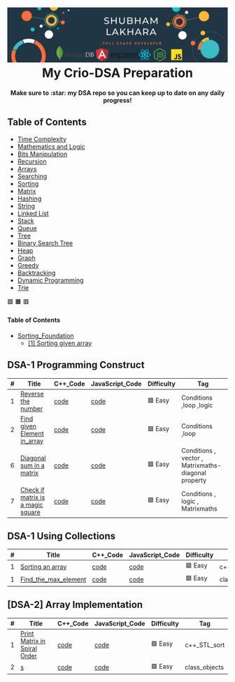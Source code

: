 <h1 align="center">
  <a name="logo"><img src="https://github.com/lakharashubham007/DSA-Prep/blob/main/Black%20Technology%20LinkedIn%20Banner.png?raw=true" alt="Complete DSA Preparation" width="750"></a>
  <br>
  My Crio-DSA Preparation 
</h1>
<h4 align="center">Make sure to :star: my DSA repo so you can keep up to date on any daily progress!</h4>


<!-- <div align="center">
  <h4>
    <a href="https://github.com/CCOSTAN/Home-AssistantConfig/stargazers"><img src="https://img.shields.io/github/stars/CCOSTAN/Home-AssistantConfig.svg?style=plasticr"/></a>
    <a href="https://github.com/CCOSTAN/Home-AssistantConfig/commits/master"><img src="https://img.shields.io/github/last-commit/CCOSTAN/Home-AssistantConfig.svg?style=plasticr"/></a>
        <a href="https://github.com/CCOSTAN/Home-AssistantConfig/commits/master"><img src="https://img.shields.io/github/commit-activity/y/CCOSTAN/Home-AssistantConfig.svg?style=plasticr"/></a>
  </h4>
</div> -->


## Table of Contents

- [Time Complexity](#Time-complexity)
- [Mathematics and Logic](#mathematics-and-Logic)
- [Bits Manipulation](#Bits-Manipulation)
- [Recursion](#Recursion)
- [Arrays](#Arrays)
- [Searching](#Searching)
- [Sorting](#Sorting)
- [Matrix](#matrix)
- [Hashing](#Hashing)
- [String](#String)
- [Linked List](#Linked-List)
- [Stack](#Stack)
- [Queue](#Queue)
- [Tree](#Tree)
- [Binary Search Tree](#Binary-Search-Tree)
- [Heap](#Heap)
- [Graph](#Graph)
- [Greedy](#Greedy)
- [Backtracking](#Backtracking)
- [Dynamic Programming](#Dynamic-Programming)
- [Trie](#Trie)

:green_square:
:orange_square:
:red_square:

#### Table of Contents
- [Sorting_Foundation](https://github.com/lakharashubham007/DSA-Prep/tree/main/Sorting_Foundation)
    - [[1] Sorting given array ](https://github.com/lakharashubham007/DSA-Prep/blob/main/Sorting_Foundation/sort.cpp)
    
    
    


## DSA-1 Programming Construct

|  #  |      Title     |   C++_Code   | JavaScript_Code   | Difficulty  | Tag                   
|-----|----------------|----------|----------|-------------|--------
|1|[Reverse the number ](https://github.com/lakharashubham007/DSA-Prep/tree/main/ProgrammingConstruct)|[code](https://github.com/lakharashubham007/DSA-Prep/blob/main/ProgrammingConstruct/Reversethenumber.cpp)|[code](https://github.com/lakharashubham007/DSA-Prep/blob/main/ProgrammingConstruct/Reversenum.js)|:green_square: Easy| Conditions ,loop ,logic |
|2|[Find given Element in_array](https://github.com/lakharashubham007/DSA-Prep/tree/main/ProgrammingConstruct)|[code](https://github.com/lakharashubham007/DSA-Prep/blob/main/ProgrammingConstruct/FindElementinArray.cpp)|[code]()|:green_square: Easy| Conditions ,loop  |
|6|[Diagonal sum in a matrix](https://github.com/lakharashubham007/DSA-Prep/tree/main/ProgrammingConstruct)|[code](https://github.com/lakharashubham007/DSA-Prep/blob/main/ProgrammingConstruct/diagonalsum.cpp)|[code]()|:green_square: Easy| Conditions , vector , Matrixmaths-diagonal property |
|7|[Check if matrix is a magic square](https://github.com/lakharashubham007/DSA-Prep/tree/main/ProgrammingConstruct)|[code](https://github.com/lakharashubham007/DSA-Prep/blob/main/ProgrammingConstruct/Check_Matrix_magicsquare.cpp)|[code]()|:green_square: Easy| Conditions , logic , Matrixmaths |



## DSA-1 Using Collections

|  #  |      Title     |   C++_Code   | JavaScript_Code   | Difficulty  | Tag            
|-----|----------------|----------|----------|-------------|--------
|1|[Sorting an array ](https://github.com/lakharashubham007/DSA-Prep/tree/main/Collections)|[code](https://github.com/lakharashubham007/DSA-Prep/blob/main/Collections/Sorting_array.cpp)|[code]()|:green_square: Easy| c++_STL_sort 
|1|[Find_the_max_element ]()|[code]()|[code]()|:green_square: Easy| class_objects


## [DSA-2] Array Implementation

|  #  |      Title     |   C++_Code   | JavaScript_Code   | Difficulty  | Tag            
|-----|----------------|----------|----------|-------------|--------
|1|[Print Matrix in Spiral Order ](https://github.com/lakharashubham007/DSA-Prep/tree/main/Collections)|[code](https://github.com/lakharashubham007/DSA-Prep/blob/main/Collections/Sorting_array.cpp)|[code]()|:green_square: Easy| c++_STL_sort 
|2|[s]()|[code]()|[code]()|:green_square: Easy| class_objects

